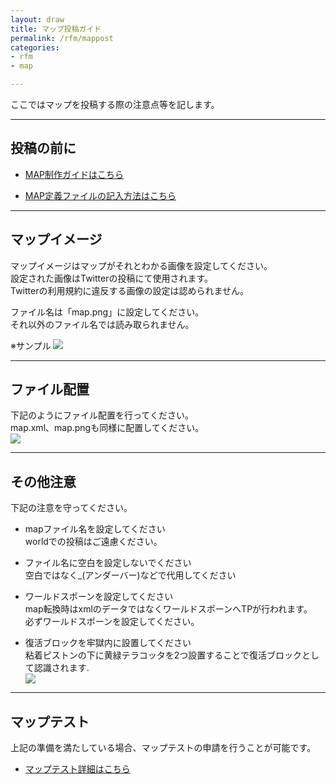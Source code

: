 ```yaml
---
layout: draw
title: マップ投稿ガイド
permalink: /rfm/mappost
categories: 
- rfm
- map

---
```


ここではマップを投稿する際の注意点等を記します。<br>

 
----------------------------------------------------
## 投稿の前に  

+ [MAP制作ガイドはこちら](https://web.njj12.net/rfm/mapc)    

+ [MAP定義ファイルの記入方法はこちら](https://web.njj12.net/rfm/xml/) 


----------------------------------------------------
## マップイメージ  

マップイメージはマップがそれとわかる画像を設定してください。  
設定された画像はTwitterの投稿にて使用されます。  
Twitterの利用規約に違反する画像の設定は認められません。   

ファイル名は「map.png」に設定してください。  
それ以外のファイル名では読み取られません。  

※サンプル
<img src="https://web.njj12.net/public/images/rfm/maps/map.png"><br>


----------------------------------------------------
## ファイル配置  

下記のようにファイル配置を行ってください。  
map.xml、map.pngも同様に配置してください。  
<img src="https://web.njj12.net/public/images/rfm/maps/file.png"><br>

----------------------------------------------------
## その他注意  

下記の注意を守ってください。  

+ mapファイル名を設定してください  
 worldでの投稿はご遠慮ください。  
 
+ ファイル名に空白を設定しないでください  
 空白ではなく_(アンダーバー)などで代用してください  
 
 + ワールドスポーンを設定してください  
 map転換時はxmlのデータではなくワールドスポーンへTPが行われます。  
 必ずワールドスポーンを設定してください。
 
 + 復活ブロックを牢獄内に設置してください  
 粘着ピストンの下に黄緑テラコッタを2つ設置することで復活ブロックとして認識されます.  
 <img src="https://web.njj12.net/public/images/rfm/maps/rejailblock.png"><br>
 
----------------------------------------------------
## マップテスト  

上記の準備を満たしている場合、マップテストの申請を行うことが可能です。  

+ [マップテスト詳細はこちら](https://web.njj12.net/rfm/maptest) 












